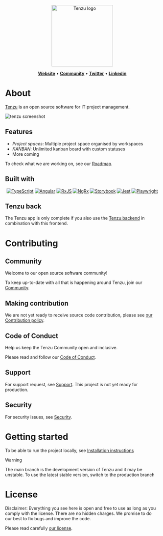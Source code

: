 <div align="center">

<img src="https://tenzu.net/media/images/tenzu_logo_full_animated.original.svg" alt="Tenzu logo" width="200" />

<a href="https://tenzu.net"><b>Website</b></a> •
<a href="https://community.tenzu.net/"><b>Community</b></a> •
<a href="https://twitter.com/tenzu_app"><b>Twitter</b></a> •
<a href="https://www.linkedin.com/company/biru-scop-arl/"><b>Linkedin</b></a>

</div>


# About

[Tenzu](https://tenzu.app/) is an open source software for IT project management.

![tenzu screenshot](https://tenzu.net/media/images/tenzu-screenshoot-RS.original.png)

## Features
- *Project spaces*: Multiple project space organised by workspaces
- *KANBAN*: Unlimited kanban board with custom statuses
- More coming

To check what we are working on, see our [Roadmap](ROADMAP.md).

## Built with

<div align="center">

[![TypeScript][typescript-badge]][typescript-url]
[![Angular][angular-badge]][angular-url]
[![RxJS][rxjs-badge]][rxjs-url]
[![NgRx][ngrx-badge]][ngrx-url]
[![Storybook][storybook-badge]][storybook-url]
[![Jest][jest-badge]][jest-url]
[![Playwright][playwright-badge]][playwright-url]

</div>

## Tenzu back
The Tenzu app is only complete if you also use the [Tenzu backend](https://github.com/BIRU-Scop/tenzu-back/)
in combination with this frontend.

# Contributing

## Community

Welcome to our open source software community!

To keep up-to-date with all that is happening around Tenzu, join our [Community](https://community.tenzu.net/).

## Making contribution

We are not yet ready to receive source code contribution, please see [our Contribution policy](CONTRIBUTING.md).

## Code of Conduct

Help us keep the Tenzu Community open and inclusive.

Please read and follow our [Code of Conduct](CODE_OF_CONDUCT.md).

## Support

For support request, see [Support](SUPPORT.md).
This project is not yet ready for production.

## Security

For security issues, see [Security](SECURITY.md).

# Getting started

To be able to run the project locally, see [Installation instructions](INSTALL.md)

> [!WARNING]
> The main branch is the development version of Tenzu and it may be unstable.
> To use the latest stable version, switch to the production branch


# License

Disclaimer: Everything you see here is open and free to use as long
as you comply with the license. There are no hidden charges.
We promise to do our best to fix bugs and improve the code.

Please read carefully [our license](LICENSE.md).



<!-- MARKDOWN LINKS & IMAGES -->
[typescript-badge]: https://img.shields.io/badge/typescript-007ACC.svg?style=for-the-badge&logo=typescript&logoColor=white
[typescript-url]: https://www.typescriptlang.org/
[angular-badge]: https://img.shields.io/badge/Angular-DD0031.svg?style=for-the-badge&logo=angular&logoColor=white
[angular-url]: https://angular.dev/
[rxjs-badge]: https://img.shields.io/badge/rxjs-B7178C.svg?style=for-the-badge&logo=reactivex&logoColor=white
[rxjs-url]: https://rxjs.dev/
[ngrx-badge]: https://img.shields.io/badge/ngrx-BA2BD2.svg?style=for-the-badge&logo=ngrx&logoColor=white
[ngrx-url]: https://ngrx.io/
[jest-badge]: https://img.shields.io/badge/jest-C21325.svg?style=for-the-badge&logo=jest&logoColor=white
[jest-url]: https://jestjs.io/
[playwright-badge]: https://img.shields.io/badge/playwright-45ba4b.svg?style=for-the-badge&logo=playwright&logoColor=white
[playwright-url]: https://playwright.dev/
[storybook-badge]: https://img.shields.io/badge/storybook-FF4785.svg?style=for-the-badge&logo=storybook&logoColor=white
[storybook-url]: https://storybook.js.org/